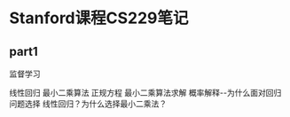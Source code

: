 # Stanford课程CS229笔记

## part1

监督学习

线性回归  最小二乘算法  正规方程  最小二乘算法求解  概率解释--为什么面对回归问题选择 线性回归？为什么选择最小二乘法？

